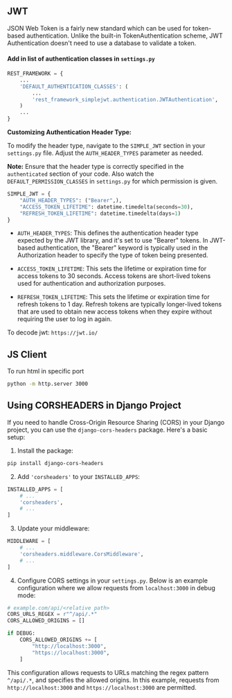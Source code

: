 ## JWT
JSON Web Token is a fairly new standard which can be used for token-based authentication. Unlike the built-in TokenAuthentication scheme, JWT Authentication doesn't need to use a database to validate a token. 

#### Add in list of authentication classes in `settings.py`
```python
REST_FRAMEWORK = {
    ...
    'DEFAULT_AUTHENTICATION_CLASSES': (
        ...
        'rest_framework_simplejwt.authentication.JWTAuthentication',
    )
    ...
}
```

**Customizing Authentication Header Type:**

To modify the header type, navigate to the `SIMPLE_JWT` section in your `settings.py` file. Adjust the `AUTH_HEADER_TYPES` parameter as needed.

**Note:**
Ensure that the header type is correctly specified in the `authenticated` section of your code. Also watch the `DEFAULT_PERMISSION_CLASSES` in `settings.py` for which permission is given.

```python
SIMPLE_JWT = {
    "AUTH_HEADER_TYPES": ("Bearer",),
    "ACCESS_TOKEN_LIFETIME": datetime.timedelta(seconds=30),
    "REFRESH_TOKEN_LIFETIME": datetime.timedelta(days=1)
}
```
- `AUTH_HEADER_TYPES`: This defines the authentication header type expected by the JWT library, and it's set to use "Bearer" tokens. In JWT-based authentication, the "Bearer" keyword is typically used in the Authorization header to specify the type of token being presented.

- `ACCESS_TOKEN_LIFETIME`: This sets the lifetime or expiration time for access tokens to 30 seconds. Access tokens are short-lived tokens used for authentication and authorization purposes.

- `REFRESH_TOKEN_LIFETIME`: This sets the lifetime or expiration time for refresh tokens to 1 day. Refresh tokens are typically longer-lived tokens that are used to obtain new access tokens when they expire without requiring the user to log in again.

To decode jwt: `https://jwt.io/`

## JS Client
To run html in specific port 
```bash
python -m http.server 3000
```
## Using CORSHEADERS in Django Project

If you need to handle Cross-Origin Resource Sharing (CORS) in your Django project, you can use the `django-cors-headers` package. Here's a basic setup:

1. Install the package:

```bash
pip install django-cors-headers
```

2. Add `'corsheaders'` to your `INSTALLED_APPS`:

```python
INSTALLED_APPS = [
    # ...
    'corsheaders',
    # ...
]
```

3. Update your middleware:

```python
MIDDLEWARE = [
    # ...
    'corsheaders.middleware.CorsMiddleware',
    # ...
]
```

4. Configure CORS settings in your `settings.py`. Below is an example configuration where we allow requests from `localhost:3000` in debug mode:

```python
# example.com/api/<relative path>
CORS_URLS_REGEX = r"^/api/.*"
CORS_ALLOWED_ORIGINS = []

if DEBUG:
    CORS_ALLOWED_ORIGINS += [
        "http://localhost:3000",
        "https://localhost:3000",
    ]
```

This configuration allows requests to URLs matching the regex pattern `^/api/.*`, and specifies the allowed origins. In this example, requests from `http://localhost:3000` and `https://localhost:3000` are permitted.

